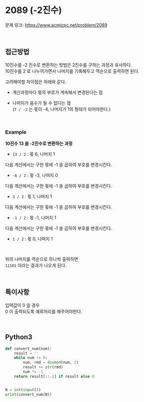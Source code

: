 # 2089 (-2진수)

문제 링크: <https://www.acmicpc.net/problem/2089>

<br>

## 접근방법

10진수를 -2 진수로 변환하는 방법은 2진수를 구하는 과정과 유사하다.  
10진수를 2 로 나누어가면서 나머지를 기록해두고 역순으로 출력하면 된다.  

고려해야할 차이점은 아래와 같다.  

- 계산과정마다 몫의 부호가 계속해서 변경된다는 점

- 나머지가 음수가 될 수 없다는 점  
(`7 / -2` 는 몫이 -4, 나머지가 1의 형태가 되어야한다.)

<br>

### Example

**10진수 13 을 -2진수로 변환하는 과정**  

- `13 / 2` : 몫 6, 나머지 1  

다음 계산에서는 구한 몫에 -1 을 곱하여 부호를 변경시킨다.  

- `-6 / 2` : 몫 -3, 나머지 0

다음 계산에서는 구한 몫에 -1 을 곱하여 부호를 변경시킨다.  

- `3 / 2` : 몫 1, 나머지 1  

다음 계산에서는 구한 몫에 -1 을 곱하여 부호를 변경시킨다.  

- `-1 / 2` : 몫 -1, 나머지 1

다음 계산에서는 구한 몫에 -1 을 곱하여 부호를 변경시킨다.  

- `1 / 2` : 몫 0, 나머지 1

<br>

위의 나머지를 역순으로 하나씩 출력하면  
`11101` 이라는 결과가 나오게 된다.  

<br>

## 특이사항

입력값이 0 일 경우  
0 이 출력되도록 예외처리를 해주어야한다.

<br>

## Python3

```python
def convert_num(num):
    result = ''
    while num != 0:
        num, rmd = divmod(num, 2)
        result += str(rmd)
        num *= -1
    return result[::-1] if result else 0


N = int(input())
print(convert_num(N))
```
